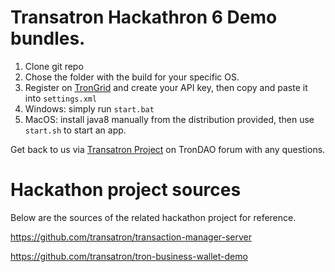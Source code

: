  # Transatron Hackathron 6 Demo bundles.

 1. Clone git repo
 1. Chose the folder with the build for your specific OS.
 1. Register on [TronGrid](https://trongrid.io) and create your API key, then copy and paste it into `settings.xml`
 1. Windows: simply run `start.bat`
 1. MacOS: install java8 manually from the distribution provided, then use `start.sh` to start an app.

Get back to us via [Transatron Project](https://forum.trondao.org/t/transatron-transact-in-tron-without-trx/25009) on TronDAO forum with any questions. 

# Hackathon project sources

Below are the sources of the related hackathon project for reference.

https://github.com/transatron/transaction-manager-server

https://github.com/transatron/tron-business-wallet-demo 
